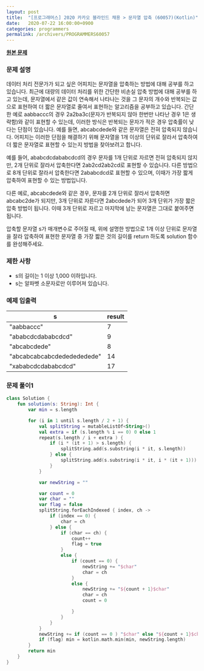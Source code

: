 ```yaml
---
layout: post
title:  "[프로그래머스] 2020 카카오 블라인드 채용 > 문자열 압축 (60057)(Kotlin)"
date:   2020-07-22 16:00:00+0900
categories: programmers
permalink: /archivers/PROGRAMMERS60057
---
```


**[원본 문제](https://programmers.co.kr/learn/courses/30/lessons/60057)**

### 문제 설명

데이터 처리 전문가가 되고 싶은 어피치는 문자열을 압축하는 방법에 대해 공부를 하고 있습니다. 최근에 대량의 데이터 처리를 위한 간단한 비손실 압축 방법에 대해 공부를 하고 있는데, 문자열에서 같은 값이 연속해서 나타나는 것을 그 문자의 개수와 반복되는 값으로 표현하여 더 짧은 문자열로 줄여서 표현하는 알고리즘을 공부하고 있습니다.
간단한 예로 aabbaccc의 경우 2a2ba3c(문자가 반복되지 않아 한번만 나타난 경우 1은 생략함)와 같이 표현할 수 있는데, 이러한 방식은 반복되는 문자가 적은 경우 압축률이 낮다는 단점이 있습니다. 예를 들면, abcabcdede와 같은 문자열은 전혀 압축되지 않습니다. 어피치는 이러한 단점을 해결하기 위해 문자열을 1개 이상의 단위로 잘라서 압축하여 더 짧은 문자열로 표현할 수 있는지 방법을 찾아보려고 합니다.

예를 들어, ababcdcdababcdcd의 경우 문자를 1개 단위로 자르면 전혀 압축되지 않지만, 2개 단위로 잘라서 압축한다면 2ab2cd2ab2cd로 표현할 수 있습니다. 다른 방법으로 8개 단위로 잘라서 압축한다면 2ababcdcd로 표현할 수 있으며, 이때가 가장 짧게 압축하여 표현할 수 있는 방법입니다.

다른 예로, abcabcdede와 같은 경우, 문자를 2개 단위로 잘라서 압축하면 abcabc2de가 되지만, 3개 단위로 자른다면 2abcdede가 되어 3개 단위가 가장 짧은 압축 방법이 됩니다. 이때 3개 단위로 자르고 마지막에 남는 문자열은 그대로 붙여주면 됩니다.

압축할 문자열 s가 매개변수로 주어질 때, 위에 설명한 방법으로 1개 이상 단위로 문자열을 잘라 압축하여 표현한 문자열 중 가장 짧은 것의 길이를 return 하도록 solution 함수를 완성해주세요.

### 제한 사항

  * s의 길이는 1 이상 1,000 이하입니다.
  * s는 알파벳 소문자로만 이루어져 있습니다.

### 예제 입출력

|s|result|
|-|-|
|"aabbaccc"|7|
|"ababcdcdababcdcd"|9|
|"abcabcdede"|8|
|"abcabcabcabcdededededede"|14|
|"xababcdcdababcdcd"|17|

### 문제 풀이1

```kotlin
class Solution {
    fun solution(s: String): Int {
        var min = s.length

        for (i in 1 until s.length / 2 + 1) {
            val splitString = mutableListOf<String>()
            val extra = if (s.length % i == 0) 0 else 1
            repeat(s.length / i + extra ) {
                if (i * (it + 1) > s.length) {
                    splitString.add(s.substring(i * it, s.length))
                } else {
                    splitString.add(s.substring(i * it, i * (it + 1)))
                }
            }

            var newString = ""

            var count = 0
            var char = ""
            var flag = false
            splitString.forEachIndexed { index, ch ->
                if (index == 0) {
                    char = ch
                } else {
                    if (char == ch) {
                        count++
                        flag = true
                    }
                    else {
                        if (count == 0) {
                            newString += "$char"
                            char = ch
                        }
                        else {
                            newString += "${count + 1}$char"
                            char = ch
                            count = 0

                        }
                    }
                }
            }
            newString += if (count == 0 ) "$char" else "${count + 1}$char"
            if (flag) min = kotlin.math.min(min, newString.length)
        }
        return min
    }
}
```
